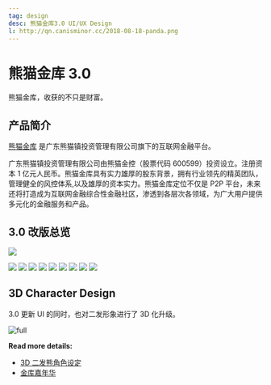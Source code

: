 ```yaml
---
tag: design
desc: 熊猫金库3.0 UI/UX Design
l: http://qn.canisminor.cc/2018-08-18-panda.png
---
```


# 熊猫金库 3.0

熊猫金库，收获的不只是财富。

## 产品简介

[熊猫金库](www.xiongmaojinku.com) 是广东熊猫镇投资管理有限公司旗下的互联网金融平台。

广东熊猫镇投资管理有限公司由熊猫金控（股票代码 600599）投资设立。注册资本 1 亿元人民币。熊猫金库具有实力雄厚的股东背景，拥有行业领先的精英团队，管理健全的风控体系,以及雄厚的资本实力。熊猫金库定位不仅是 P2P 平台，未来还将打造成为互联网金融综合性金融社区，渗透到各层次各领域，为广大用户提供多元化的金融服务和产品。

## 3.0 改版总览

![](http://qn.canisminor.cc/project/xm/xm_1.png)

![](http://qn.canisminor.cc/project/xm/xm_2.png)
![](http://qn.canisminor.cc/project/xm/xm_3.png)
![](http://qn.canisminor.cc/project/xm/xm_4.png)
![](http://qn.canisminor.cc/project/xm/xm_5.png)
![](http://qn.canisminor.cc/project/xm/xm_6.png)
![](http://qn.canisminor.cc/project/xm/xm_7.png)
![](http://qn.canisminor.cc/project/xm/xm_8.png)
![](http://qn.canisminor.cc/project/xm/xm_9.png)
![](http://qn.canisminor.cc/project/xm/xm_10.png)

## 3D Character Design

3.0 更新 UI 的同时，也对二发形象进行了 3D 化升级。

![full](http://qn.canisminor.cc/2017-12-19-panda3d.png)

**Read more details:**

- [3D 二发熊角色设定](/blog/posts/20171201_3dpanda)
- [金库嘉年华](/blog/posts/20171225_pandafestival)
